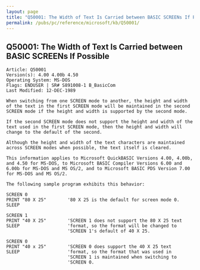 ```yaml
---
layout: page
title: "Q50001: The Width of Text Is Carried between BASIC SCREENs If Possible"
permalink: /pubs/pc/reference/microsoft/kb/Q50001/
---
```


## Q50001: The Width of Text Is Carried between BASIC SCREENs If Possible

	Article: Q50001
	Version(s): 4.00 4.00b 4.50
	Operating System: MS-DOS
	Flags: ENDUSER | SR# S891008-1 B_BasicCom
	Last Modified: 12-DEC-1989
	
	When switching from one SCREEN mode to another, the height and width
	of the text in the first SCREEN mode will be maintained in the second
	SCREEN mode if the height and width is supported by the second mode.
	
	If the second SCREEN mode does not support the height and width of the
	text used in the first SCREEN mode, then the height and width will
	change to the default of the second.
	
	Although the height and width of the text characters are maintained
	across SCREEN modes when possible, the text itself is cleared.
	
	This information applies to Microsoft QuickBASIC Versions 4.00, 4.00b,
	and 4.50 for MS-DOS, to Microsoft BASIC Compiler Versions 6.00 and
	6.00b for MS-DOS and MS OS/2, and to Microsoft BASIC PDS Version 7.00
	for MS-DOS and MS OS/2.
	
	The following sample program exhibits this behavior:
	
	SCREEN 0
	PRINT "80 X 25"        '80 X 25 is the default for screen mode 0.
	SLEEP
	
	SCREEN 1
	PRINT "40 X 25"        'SCREEN 1 does not support the 80 X 25 text
	SLEEP                  'format, so the format will be changed to
	                       'SCREEN 1's default of 40 X 25.
	
	SCREEN 0
	PRINT "40 x 25"        'SCREEN 0 does support the 40 X 25 text
	SLEEP                  'format, so the format that was used in
	                       'SCREEN 1 is maintained when switching to
	                       'SCREEN 0.
